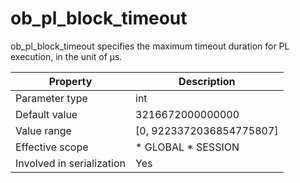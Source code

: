 ob_pl_block_timeout 
========================================

ob_pl_block_timeout specifies the maximum timeout duration for PL execution, in the unit of μs. 


|         Property          |                                                Description                                                 |
|---------------------------|------------------------------------------------------------------------------------------------------------|
| Parameter type            | int                                                                                                        |
| Default value             | 3216672000000000                                                                                           |
| Value range               | \[0, 9223372036854775807\]                                                                                 |
| Effective scope           | * GLOBAL   * SESSION    |
| Involved in serialization | Yes                                                                                                        |


